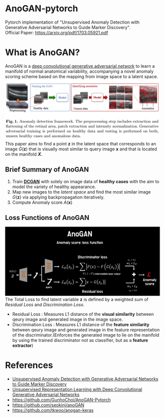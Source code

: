# AnoGAN-pytorch
Pytorch implementation of "Unsupervised Anomaly Detection with Generative Adversarial Networks to Guide Marker Discovery".<br>
Official Paper: https://arxiv.org/pdf/1703.05921.pdf <br>


# What is AnoGAN?
AnoGAN is a [deep convolutional generative adversarial network](https://arxiv.org/pdf/1703.05921.pdf) to learn a manifold of normal anatomical variability, accompanying a novel anomaly scoring scheme based on the mapping from image space to a latent space.<br>
![AnoGAN](AnoGAN_paper/imgs/AnoGAN.jpg)
<br>
This paper aims to find a point **z** in the latent space that corresponds to an image *G*(**z**) that is visually most similar to query image **x** and that is located on the manifold ***X***.<br>

## Brief Summary of AnoGAN 
1. Train **[DCGAN](https://arxiv.org/pdf/1703.05921.pdf)** with solely on image data of **healthy cases** with the aim to model the variety of healthy appearance.
2. Map new images to the *latent space* and find the most similar image *G*(**z**) via applying backpropagation iteratively.
3. Compute Anomaly score *A*(**x**)

## Loss Functions of AnoGAN
![loss](AnoGAN_paper/imgs/loss.jpg)
The Total Loss to find latent variable **z** is defined by a weighted sum of *Residual Loss* and *Discrimination Loss*.
- Residual Loss : Measures L1 distance of the **visual similarity** between qeury image and generated image in the image space.
- Discrimination Loss : Measures L1 distance of the **feature similarity** between qeury image and generated image in the feature representation of the discriminator.(Enforces the generated image to lie on the manifold by using the trained discriminator not as classifier, but as a **feature extractor**)

# References
- [Unsupervised Anomaly Detection with Generative Adversarial Networks to Guide Marker Discovery](https://arxiv.org/pdf/1703.05921.pdf)
- [Unsupervised Representation Learning with Deep Convolutional Generative Adversarial Networks](https://arxiv.org/abs/1511.06434)
- https://github.com/GunhoChoi/AnoGAN-Pytorch
- https://github.com/seokinj/anoGAN
- https://github.com/tkwoo/anogan-keras
